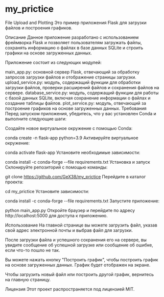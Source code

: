 # my_prictice
File Upload and Plotting
Это пример приложения Flask для загрузки файлов и построения графиков.

Описание
Данное приложение разработано с использованием фреймворка Flask и позволяет пользователям загружать файлы, сохранять информацию о файлах в базе данных SQLite и строить графики на основе загруженных данных.

Приложение состоит из следующих модулей:

main_app.py: основной сервер Flask, отвечающий за обработку запросов загрузки файлов и отображение страницы загрузки.
upload_service.py: модуль, содержащий функции для обработки загрузки файлов, проверки расширений файлов и сохранения файлов на сервере.
database_service.py: модуль, содержащий функции для работы с базой данных SQLite, включая сохранение информации о файлах и создание таблицы файлов.
plot_service.py: модуль, отвечающий за построение графиков на основе загруженных данных.
Требования
Перед запуском приложения, убедитесь, что у вас установлен Conda и выполните следующие шаги:

Создайте новое виртуальное окружение с помощью Conda:

conda create -n flask-app python=3.9
Активируйте виртуальное окружение:

conda activate flask-app
Установите необходимые зависимости:

conda install -c conda-forge --file requirements.txt
Установка и запуск
Склонируйте репозиторий с помощью команды:

git clone https://github.com/GeX38/my_prictice
Перейдите в каталог проекта:

cd my_prictice
Установите зависимости:

conda install -c conda-forge --file requirements.txt
Запустите приложение:

python main_app.py
Откройте браузер и перейдите по адресу http://localhost:5000 для доступа к приложению.

Использование
На главной странице вы можете загрузить файл, указав свой адрес электронной почты и выбрав файл для загрузки.

После загрузки файла и успешного сохранения его на сервере, вы увидите сообщение об успешной загрузке или сообщение об ошибке, если что-то пошло не так.

Вы можете нажать кнопку "Построить график", чтобы построить график на основе загруженных данных. График будет отображен на экране.

Чтобы загрузить новый файл или построить другой график, вернитесь на главную страницу.

Лицензия
Этот проект распространяется под лицензией MIT.
